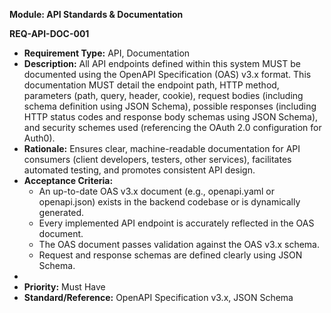 **Module: API Standards & Documentation**

**REQ-API-DOC-001**

- **Requirement Type:** API, Documentation
- **Description:** All API endpoints defined within this system MUST be documented using the OpenAPI Specification (OAS) v3.x format. This documentation MUST detail the endpoint path, HTTP method, parameters (path, query, header, cookie), request bodies (including schema definition using JSON Schema), possible responses (including HTTP status codes and response body schemas using JSON Schema), and security schemes used (referencing the OAuth 2.0 configuration for Auth0).
- **Rationale:** Ensures clear, machine-readable documentation for API consumers (client developers, testers, other services), facilitates automated testing, and promotes consistent API design.
- **Acceptance Criteria:**
  - An up-to-date OAS v3.x document (e.g., openapi.yaml or openapi.json) exists in the backend codebase or is dynamically generated.
  - Every implemented API endpoint is accurately reflected in the OAS document.
  - The OAS document passes validation against the OAS v3.x schema.
  - Request and response schemas are defined clearly using JSON Schema.
-
- **Priority:** Must Have
- **Standard/Reference:** OpenAPI Specification v3.x, JSON Schema

